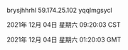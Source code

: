 brysjhhrhl 59.174.25.102 yqqlmgsycl

2021年 12月 04日 星期六 09:20:03 CST

2021年 12月 04日 星期六 01:20:03 GMT
